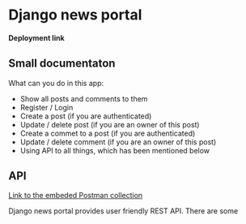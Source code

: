 # Django news portal

#### Deployment link

## Small documentaton
What can you do in this app: 
+ Show all posts and comments to them
+ Register / Login
+ Create a post (if you are authenticated) 
+ Update / delete post (if you are an owner of this post)
+ Create a commet to a post (if you are authenticated)
+ Update / delete comment (if you are an owner of this post)
+ Using API to all things, which has been mentioned below

## API
[Link to the embeded Postman collection](https://www.getpostman.com/collections/cc2288f0b73ed0840d04) 

Django news portal provides user friendly REST API. There are some  

 
